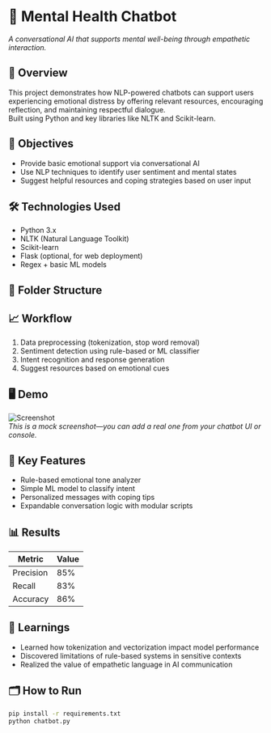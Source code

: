 # 🧠 Mental Health Chatbot  
*A conversational AI that supports mental well-being through empathetic interaction.*

## 📌 Overview  
This project demonstrates how NLP-powered chatbots can support users experiencing emotional distress by offering relevant resources, encouraging reflection, and maintaining respectful dialogue.  
Built using Python and key libraries like NLTK and Scikit-learn.

## 🎯 Objectives  
- Provide basic emotional support via conversational AI  
- Use NLP techniques to identify user sentiment and mental states  
- Suggest helpful resources and coping strategies based on user input

## 🛠️ Technologies Used  
- Python 3.x  
- NLTK (Natural Language Toolkit)  
- Scikit-learn  
- Flask (optional, for web deployment)  
- Regex + basic ML models

## 📂 Folder Structure  

## 📈 Workflow  
1. Data preprocessing (tokenization, stop word removal)  
2. Sentiment detection using rule-based or ML classifier  
3. Intent recognition and response generation  
4. Suggest resources based on emotional cues

## 🖥️ Demo  
![Screenshot](images/demo-chatbot.png)  
_This is a mock screenshot—you can add a real one from your chatbot UI or console._

## 🌟 Key Features  
- Rule-based emotional tone analyzer  
- Simple ML model to classify intent  
- Personalized messages with coping tips  
- Expandable conversation logic with modular scripts

## 📊 Results  
| Metric | Value |
|--------|-------|
| Precision | 85% |
| Recall | 83% |
| Accuracy | 86% |

## 🧠 Learnings  
- Learned how tokenization and vectorization impact model performance  
- Discovered limitations of rule-based systems in sensitive contexts  
- Realized the value of empathetic language in AI communication

## 🗂️ How to Run  
```bash
pip install -r requirements.txt  
python chatbot.py
